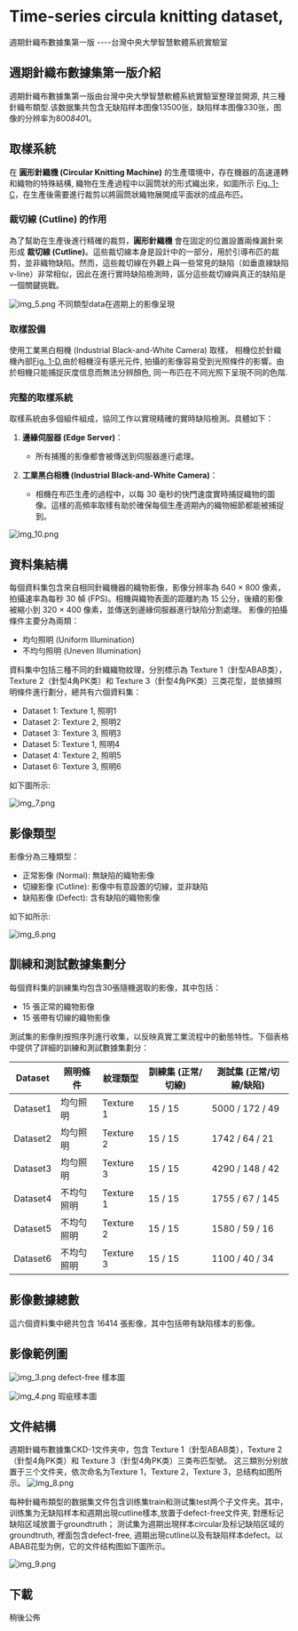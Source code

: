 # Time-series circula knitting dataset, 
週期針織布數據集第一版
----台灣中央大學智慧軟體系統實驗室

## 週期針織布數據集第一版介紹
週期針織布數據集第一版由台灣中央大學智慧軟體系統實驗室整理並開源, 共三種針織布類型.该数据集共包含无缺陷样本图像13500张，缺陷样本图像330张，图像的分辨率为800*840*1。

## 取樣系統
在 **圓形針織機 (Circular Knitting Machine)** 的生產環境中，存在機器的高速運轉和織物的特殊結構, 織物在生產過程中以圓筒狀的形式織出來，如圖所示 [Fig. 1-C](img_10.png)，在生產後需要進行裁剪以將圓筒狀織物展開成平面狀的成品布匹。

### 裁切線 (Cutline) 的作用
為了幫助在生產後進行精確的裁剪，**圓形針織機** 會在固定的位置設置兩條漏針來形成 **裁切線 (Cutline)**。這些裁切線本身是設計中的一部分，用於引導布匹的裁剪，並非織物缺陷。然而，這些裁切線在外觀上與一些常見的缺陷（如垂直線缺陷 v-line）非常相似，因此在進行實時缺陷檢測時，區分這些裁切線與真正的缺陷是一個關鍵挑戰。

![img_5.png](img_5.png)
不同類型data在週期上的影像呈現

### 取樣設備
使用工業黑白相機 (Industrial Black-and-White Camera) 取樣， 相機位於針織機內部[Fig. 1-D](img_10.png),由於相機沒有感光元件, 拍攝的影像容易受到光照條件的影響。由於相機只能捕捉灰度信息而無法分辨顏色, 同一布匹在不同光照下呈現不同的色階.

### 完整的取樣系統
取樣系統由多個組件組成，協同工作以實現精確的實時缺陷檢測。具體如下：

1. **邊緣伺服器 (Edge Server)**：
   - 所有捕獲的影像都會被傳送到伺服器進行處理。
   
2. **工業黑白相機 (Industrial Black-and-White Camera)**：
   - 相機在布匹生產的過程中，以每 30 毫秒的快門速度實時捕捉織物的圖像。這樣的高頻率取樣有助於確保每個生產週期內的織物細節都能被捕捉到。

![img_10.png](img_10.png)
    
## 資料集結構
每個資料集包含來自相同針織機器的織物影像，影像分辨率為 640 × 800 像素，拍攝速率為每秒 30 幀 (FPS)。相機與織物表面的距離約為 15 公分，後續的影像被縮小到 320 × 400 像素，並傳送到邊緣伺服器進行缺陷分割處理。
影像的拍攝條件主要分為兩類：
+ 均勻照明 (Uniform Illumination)
+ 不均勻照明 (Uneven Illumination)

資料集中包括三種不同的針織織物紋理，分別標示為 Texture 1（針型ABAB类），Texture 2（針型4角PK类）和 Texture 3（針型4角PK类）三类花型，並依據照明條件進行劃分，總共有六個資料集：

+ Dataset 1: Texture 1, 照明1
+ Dataset 2: Texture 2, 照明2
+ Dataset 3: Texture 3, 照明3
+ Dataset 5: Texture 1, 照明4
+ Dataset 4: Texture 2, 照明5
+ Dataset 6: Texture 3, 照明6

如下圖所示:

![img_7.png](img_7.png)

##  影像類型
影像分為三種類型：

+ 正常影像 (Normal): 無缺陷的織物影像
+ 切線影像 (Cutline): 影像中有意設置的切線，並非缺陷
+ 缺陷影像 (Defect): 含有缺陷的織物影像

如下如所示:

![img_6.png](img_6.png)


## 訓練和測試數據集劃分
每個資料集的訓練集均包含30張隨機選取的影像，其中包括：

+ 15 張正常的織物影像
+ 15 張帶有切線的織物影像

測試集的影像則按照序列進行收集，以反映真實工業流程中的動態特性。下個表格中提供了詳細的訓練和測試數據集劃分：

| Dataset  | 照明條件     | 紋理類型   | 訓練集 (正常/切線) | 測試集 (正常/切線/缺陷) |
|----------|--------------|------------|--------------------|------------------------|
| Dataset1 | 均勻照明     | Texture 1  | 15 / 15             | 5000 / 172 / 49         |
| Dataset2 | 均勻照明     | Texture 2  | 15 / 15             | 1742 / 64 / 21          |
| Dataset3 | 均勻照明     | Texture 3  | 15 / 15             | 4290 / 148 / 42         |
| Dataset4 | 不均勻照明   | Texture 1  | 15 / 15             | 1755 / 67 / 145         |
| Dataset5 | 不均勻照明   | Texture 2  | 15 / 15             | 1580 / 59 / 16          |
| Dataset6 | 不均勻照明   | Texture 3  | 15 / 15             | 1100 / 40 / 34          |


## 影像數據總數
這六個資料集中總共包含 16414 張影像，其中包括帶有缺陷樣本的影像。


## 影像範例圖
![img_3.png](img_3.png)
defect-free 樣本圖

![img_4.png](img_4.png)
瑕疵樣本圖


## 文件結構
週期針織布數據集CKD-1文件夹中，包含 Texture 1（針型ABAB类），Texture 2（針型4角PK类）和 Texture 3（針型4角PK类）三类布匹型號。
这三類別分别放置于三个文件夹，依次命名为Texture 1，Texture 2，Texture 3，总结构如图所示。
![img_8.png](img_8.png)

每种針織布類型的数据集文件包含训练集train和测试集test两个子文件夹。其中，训练集为无缺陷样本和週期出現cutline樣本,放置于defect-free文件夹, 對應标记缺陷区域放置于groundtruth；
测试集为週期出現样本circular及标记缺陷区域的groundtruth, 裡面包含defect-free, 週期出現cutline以及有缺陷样本defect。以ABAB花型为例，它的文件结构图如下圖所示。

![img_9.png](img_9.png)


## 下載

稍後公佈
